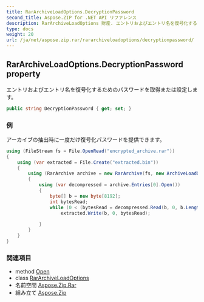 ```yaml
---
title: RarArchiveLoadOptions.DecryptionPassword
second_title: Aspose.ZIP for .NET API リファレンス
description: RarArchiveLoadOptions 財産. エントリおよびエントリ名を復号化するためのパスワードを取得または設定します
type: docs
weight: 20
url: /ja/net/aspose.zip.rar/rararchiveloadoptions/decryptionpassword/
---
```

## RarArchiveLoadOptions.DecryptionPassword property

エントリおよびエントリ名を復号化するためのパスワードを取得または設定します。

```csharp
public string DecryptionPassword { get; set; }
```

### 例

アーカイブの抽出時に一度だけ復号化パスワードを提供できます。

```csharp
using (FileStream fs = File.OpenRead("encrypted_archive.rar"))
{
    using (var extracted = File.Create("extracted.bin"))
    {
        using (RarArchive archive = new RarArchive(fs, new ArchiveLoadOptions() { DecryptionPassword = "p@s$" }))
        {
            using (var decompressed = archive.Entries[0].Open())
            {
                byte[] b = new byte[8192];
                int bytesRead;
                while (0 < (bytesRead = decompressed.Read(b, 0, b.Length)))
                    extracted.Write(b, 0, bytesRead);
                
            }
        }
    }
}
```

### 関連項目

* method [Open](../../rararchiveentry/open/)
* class [RarArchiveLoadOptions](../)
* 名前空間 [Aspose.Zip.Rar](../../rararchiveloadoptions/)
* 組み立て [Aspose.Zip](../../../)


